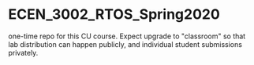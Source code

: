 # ECEN_3002_RTOS_Spring2020
one-time repo for this CU course.  Expect upgrade to "classroom" so that lab distribution can happen publicly, and individual student submissions privately.
